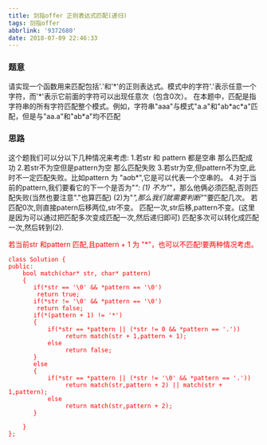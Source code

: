 ```yaml
---
title: 剑指offer 正则表达式匹配(递归)
tags: 剑指offer
abbrlink: '9372680'
date: 2018-07-09 22:46:33
---
```


<h3>题意</h3>
请实现一个函数用来匹配包括'.'和'*'的正则表达式。模式中的字符'.'表示任意一个字符，而'*'表示它前面的字符可以出现任意次（包含0次）。 在本题中，匹配是指字符串的所有字符匹配整个模式。例如，字符串"aaa"与模式"a.a"和"ab*ac*a"匹配，但是与"aa.a"和"ab*a"均不匹配
<!--more-->

<h3>思路</h3>

这个题我们可以分以下几种情况来考虑:
	1.若str 和 pattern 都是空串 那么匹配成功
	2.若str不为空但是pattern为空 那么匹配失败
	3.若str为空,但pattern不为空,此时不一定匹配失败。比如pattern 为 "a*a*b*",它是可以代表一个空串的。
	4.对于当前的pattern,我们要看它的下一个是否为"*":
		(1) 不为"*"，那么他俩必须匹配,否则匹配失败(当然也要注意"."也算匹配)
		(2)为"*",那么我们就需要判断"*"要匹配几次。
			若匹配0次,则直接patern后移两位,str不变。
			匹配一次,str后移,pattern不变。(这里是因为可以通过把匹配多次变成匹配一次,然后递归即可)
			匹配多次可以转化成匹配一次,然后转到(2).

<font color = "red">若当前str 和pattern 匹配,且pattern + 1 为 "*"，也可以不匹配!要两种情况考虑。

```
class Solution {
public:
    bool match(char* str, char* pattern)
    {
       if(*str == '\0' && *pattern == '\0')
        return true;
       if(*str != '\0' && *pattern == '\0')
        return false;
       if(*(pattern + 1) != '*')
       {
           if(*str == *pattern || (*str != 0 && *pattern == '.'))
                return match(str + 1,pattern + 1);
           else
                return false;
       }
       else
       {
           if(*str == *pattern || (*str != '\0' && *pattern == '.'))
                return match(str,pattern + 2) || match(str + 1,pattern);
           else
                return match(str,pattern + 2);
       }

    }
};
```